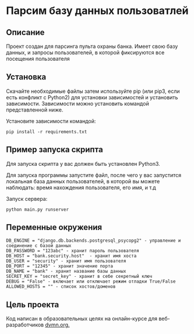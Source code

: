 # Парсим базу данных пользоватлей 

## Описание
Проект создан для парсинга пульта охраны банка. Имеет свою базу данных, и запросы пользователей, в которой фиксируются все посещения пользователя

## Установка
Скачайте необходимые файлы затем используйте pip (или pip3, если есть конфликт с Python2) для установки зависимостей и установить зависимости. Зависимости можно установить командой представленной ниже.

Установите зависимости командой:
```
pip install -r requirements.txt
```
## Пример запуска скрипта
Для запуска скрипта у вас должен быть установлен Python3.

Для запуска программы запустите файл, после чего у вас запустится локальная база данных пользователей, в которой вы можете наблюдать: время нахождения пользователя, его имя, и т.д 

Запуск сервера:

```
python main.py runserver
```
## Переменные окружения
```
DB_ENGINE = "django.db.backends.postgresql_psycopg2" - управление и соединение с базой данных 
DB_PASSWORD = "123abc" - хранит пароль пользователя
DB_HOST = "bank.security.host"  - хранит имя хоста
DB_USER = "security" - хранит имя пользователя
DB_PORT = "12345" - хранит значение порта
DB_NAME = "bank" - хранит название базы данных
SECRET_KEY = "secret_key" - хранит в себе секретный ключ
DEBUG = "False" - включает или отключает режим отладки True/False
ALLOWED_HOSTS = "" - список хостов/доменов
```

## Цель проекта
Код написан в образовательных целях на онлайн-курсе для веб-разработчиков [dvmn.org.](https://dvmn.org/)
